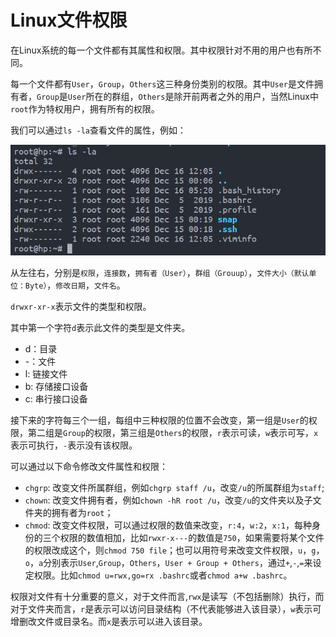 # Linux文件权限

在Linux系统的每一个文件都有其属性和权限。其中权限针对不用的用户也有所不同。

每一个文件都有`User`，`Group`，`Others`这三种身份类别的权限。其中`User`是文件拥有者，`Group`是`User`所在的群组，`Others`是除开前两者之外的用户，当然Linux中`root`作为特权用户，拥有所有的权限。

我们可以通过`ls -la`查看文件的属性，例如：

![](https://raw.githubusercontent.com/AZMDDY/imgs/master/20201220200626.png)

从左往右，分别是`权限`，`连接数`，`拥有者（User）`，`群组（Grouup）`，`文件大小（默认单位：Byte）`，`修改日期`，`文件名`。

`drwxr-xr-x`表示文件的类型和权限。

其中第一个字符`d`表示此文件的类型是文件夹。

+ d：目录
+ -：文件
+ l: 链接文件
+ b: 存储接口设备
+ c: 串行接口设备

接下来的字符每三个一组，每组中三种权限的位置不会改变，第一组是`User`的权限，第二组是`Group`的权限，第三组是`Others`的权限，`r`表示可读，`w`表示可写，`x`表示可执行，`-`表示没有该权限。

可以通过以下命令修改文件属性和权限：

+ `chgrp`: 改变文件所属群组，例如`chgrp staff /u`，改变`/u`的所属群组为`staff`;
+ `chown`: 改变文件拥有者，例如`chown -hR root /u`，改变`/u`的文件夹以及子文件夹的拥有者为`root`；
+ `chmod`: 改变文件权限，可以通过权限的数值来改变，`r:4`，`w:2`，`x:1`，每种身份的三个权限的数值相加，比如`rwxr-x---`的数值是`750`，如果需要将某个文件的权限改成这个，则`chmod 750 file`；也可以用符号来改变文件权限，`u`，`g`，`o`，`a`分别表示`User`,`Group`，`Others`，`User + Group + Others`，通过`+`,`-`,`=`来设定权限。比如`chmod u=rwx,go=rx .bashrc`或者`chmod a+w .bashrc`。


权限对文件有十分重要的意义，对于文件而言,`rwx`是读写（不包括删除）执行，而对于文件夹而言，`r`是表示可以访问目录结构（不代表能够进入该目录），`w`表示可增删改文件或目录名。而`x`是表示可以进入该目录。